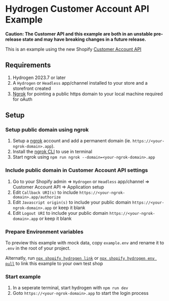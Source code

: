 # Hydrogen Customer Account API Example

**Caution: The Customer API and this example are both in an unstable pre-release state and may have breaking changes in a future release.**

This is an example using the new Shopify [Customer Account API](https://shopify.dev/docs/api/customer)

## Requirements

1. Hydrogen 2023.7 or later
1. A `Hydrogen` or `Headless` app/channel installed to your store and a storefront created
1. [Ngrok](https://ngrok.com/) for pointing a public https domain to your local machine required for oAuth

## Setup

### Setup public domain using ngrok

1. Setup a [ngrok](https://ngrok.com/) account and add a permanent domain (ie. `https://<your-ngrok-domain>.app`).
1. Install the [ngrok CLI](https://ngrok.com/download) to use in terminal
1. Start ngrok using `npm run ngrok --domain=<your-ngrok-domain>.app`

### Include public domain in Customer Account API settings

1. Go to your Shopify admin => `Hydrogen` or `Headless` app/channel => Customer Account API => Application setup
1. Edit `Callback URI(s)` to include `https://<your-ngrok-domain>.app/authorize`
1. Edit `Javascript origin(s)` to include your public domain `https://<your-ngrok-domain>.app` or keep it blank
1. Edit `Logout URI` to include your public domain `https://<your-ngrok-domain>.app` or keep it blank

### Prepare Environment variables

To preview this example with mock data, copy `example.env` and rename it to `.env` in the root of your project.

Alternatly, run [`npx shopify hydrogen link`](https://shopify.dev/docs/custom-storefronts/hydrogen/cli#link) or [`npx shopify hydrogen env pull`](https://shopify.dev/docs/custom-storefronts/hydrogen/cli#env-pull) to link this example to your own test shop

### Start example

1. In a seperate terminal, start hydrogen with `npm run dev`
1. Goto `https://<your-ngrok-domain>.app` to start the login process
